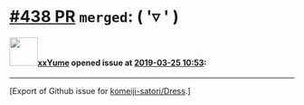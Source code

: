 # [\#438 PR](https://github.com/komeiji-satori/Dress/pull/438) `merged`: ( '▿ ' )

#### <img src="https://avatars.githubusercontent.com/u/22023082?u=ca7c869eb7aa90fb27947fe4b879f29e215c8a21&v=4" width="50">[xxYume](https://github.com/xxYume) opened issue at [2019-03-25 10:53](https://github.com/komeiji-satori/Dress/pull/438):






-------------------------------------------------------------------------------



[Export of Github issue for [komeiji-satori/Dress](https://github.com/komeiji-satori/Dress).]

